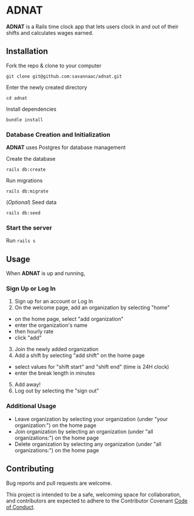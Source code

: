 # ADNAT

**ADNAT** is a Rails time clock app that lets users clock in and out of their shifts and calculates wages earned. 

## Installation
Fork the repo & clone to your computer

 `git clone git@github.com:savannaac/adnat.git`

Enter the newly created directory

 `cd adnat`

Install dependencies

 `bundle install`

### Database Creation and Initialization
**ADNAT** uses Postgres for database management

Create the database

 `rails db:create`

Run migrations

`rails db:migrate`

(*Optional*) Seed data

`rails db:seed`

### Start the server

Run `rails s`

## Usage
When **ADNAT** is up and running, 

### Sign Up or Log In
1. Sign up for an account or Log In
2. On the welcome page, add an organization by selecting "home"
  - on the home page, select "add organization"
  - enter the organization's name
  - then hourly rate
  - click "add"
3. Join the newly added organization
4. Add a shift by selecting "add shift" on the home page
  - select values for "shift start" and "shift end" (time is 24H clock)
  - enter the break length in minutes
5. Add away!
6. Log out by selecting the "sign out"

### Additional Usage
- Leave organization by selecting your organization (under "your organization:") on the home page
- Join organization by selecting an organization (under "all organizations:") on the home page
- Delete organization by selecting any organization (under "all organizations:") on the home page


## Contributing
Bug reports and pull requests are welcome.

This project is intended to be a safe, welcoming space for collaboration, and contributors are expected to adhere to the Contributor Covenant [Code of Conduct](https://www.contributor-covenant.org/version/2/0/code_of_conduct/).
